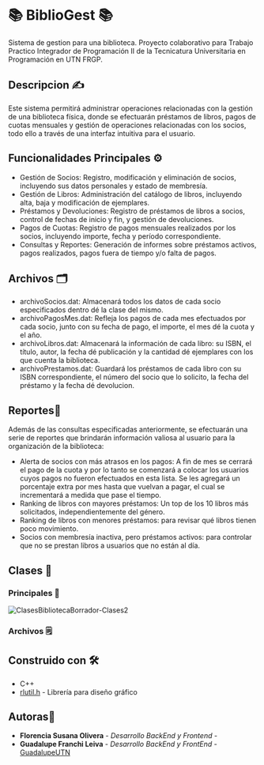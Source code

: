 # 📚 BiblioGest 📚
Sistema de gestion para una biblioteca. Proyecto colaborativo para Trabajo Practico Integrador de Programación II de la Tecnicatura Universitaria en Programación en UTN FRGP.

## Descripcion ✍
Este sistema permitirá administrar operaciones relacionadas con la gestión de una biblioteca física, donde se efectuarán préstamos de libros, pagos de cuotas mensuales y gestión de operaciones relacionadas con los socios, todo ello a través de una interfaz intuitiva para el usuario.

## Funcionalidades Principales ⚙ 
* Gestión de Socios: Registro, modificación y eliminación de socios, incluyendo sus datos personales y estado de membresía.
* Gestión de Libros: Administración del catálogo de libros, incluyendo alta, baja y modificación de ejemplares.
* Préstamos y Devoluciones: Registro de préstamos de libros a socios, control de fechas de inicio y fin, y gestión de devoluciones.
* Pagos de Cuotas: Registro de pagos mensuales realizados por los socios, incluyendo importe, fecha y período correspondiente.
* Consultas y Reportes: Generación de informes sobre préstamos activos, pagos realizados, pagos fuera de tiempo y/o falta de pagos.

## Archivos 🗂
* archivoSocios.dat: Almacenará todos los datos de cada socio especificados dentro dé la clase del mismo. 
* archivoPagosMes.dat: Refleja los pagos de cada mes efectuados por cada socio, junto con su fecha de pago, el importe, el mes dé la cuota y el año.
* archivoLibros.dat: Almacenará la información de cada libro: su ISBN, el título, autor, la fecha dé publicación y la cantidad dé ejemplares con los que cuenta la biblioteca. 
* archivoPrestamos.dat: Guardará los préstamos de cada libro con su ISBN correspondiente, el número del socio que lo solicito, la fecha del préstamo y la fecha dé devolucion.

## Reportes🚨
Además de las consultas especificadas anteriormente, se efectuarán una serie de reportes que brindarán información valiosa al usuario para la organización de la biblioteca:
* Alerta de socios con más atrasos en los pagos: A fin de mes se cerrará el pago de la cuota y por lo tanto se comenzará a colocar los usuarios cuyos pagos no fueron efectuados en esta lista. Se les agregará un porcentaje extra por mes hasta que vuelvan a pagar, el cual se incrementará a medida que pase el tiempo.  
* Ranking de libros con mayores préstamos: Un top de los 10 libros más solicitados, independientemente del género. 
* Ranking de libros con menores préstamos: para revisar qué libros tienen poco movimiento.
* Socios con membresía inactiva, pero préstamos activos: para controlar que no se prestan libros a usuarios que no están al día.

## Clases 📂
### Principales 📌
![ClasesBibliotecaBorrador-Clases2](https://github.com/user-attachments/assets/b9370354-4e79-41fe-984d-46d1b2b87904)

### Archivos 🗒

## Construido con 🛠️

* C++ 
* [rlutil.h](https://tapiov.net/rlutil/docs/HTML/files/rlutil-h.html) - Librería para diseño gráfico

## Autoras📝
* **Florencia Susana Olivera** - *Desarrollo BackEnd y Frontend* - 
*  **Guadalupe Franchi Leiva** - *Desarrollo BackEnd y FrontEnd* - [GuadalupeUTN](https://github.com/GuadalupeUTN)
